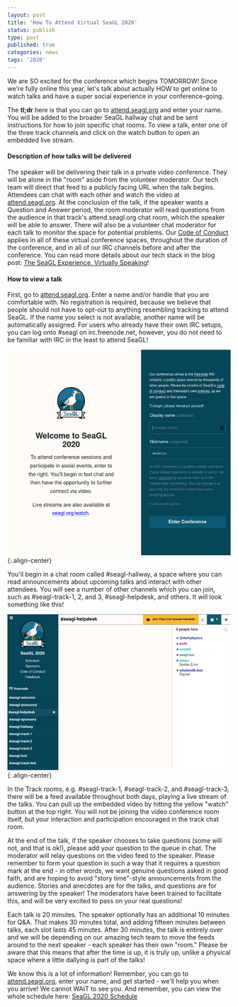 ```yaml
---
layout: post
title: 'How To Attend Virtual SeaGL 2020'
status: publish
type: post
published: true
categories: news
tags: '2020'
---
```


We are SO excited for the conference which begins TOMORROW!  Since we're fully online this year, let's talk about actually HOW to get online to watch talks and have a super social experience in your conference-going.

The **tl;dr** here is that you can go to [attend.seagl.org](https://attend.seagl.org) and enter your name.  You will be added to the broader SeaGL hallway chat and be sent instructions for how to join specific chat rooms. To view a talk, enter one of the three track channels and click on the watch button to open an embedded live stream.

#### Description of how talks will be delivered
The speaker will be delivering their talk in a private video conference.  They will be alone in the "room" aside from the volunteer moderator.  Our tech team will direct that feed to a publicly facing URL when the talk begins.  Attendees can chat with each other and watch the video at [attend.seagl.org](https://attend.seagl.org).  At the conclusion of the talk, if the speaker wants a Question and Answer period, the room moderator will read questions from the audience in that track's attend.seagl.org chat room, which the speaker will be able to answer.  There will also be a volunteer chat moderator for each talk to monitor the space for potential problems.  Our [Code of Conduct](/code_of_conduct) applies in all of these virtual conference spaces, throughout the duration of the conference, and in all of our IRC channels before and after the conference.  You can read more details about our tech stack in the blog post: [The SeaGL Experience, Virtually Speaking](/news/2020/11/09/seagl-tech-stack.html)!

#### How to view a talk
First, go to [attend.seagl.org](https://attend.seagl.org).  Enter a name and/or handle that you are comfortable with.  No registration is required, because we believe that people should not have to opt-out to anything resembling tracking to attend SeaGL.  If the name you select is not available, another name will be automatically assigned.  For users who already have their own IRC setups, you can log onto #seagl on irc.freenode.net, however, you do not need to be familiar with IRC in the least to attend SeaGL!

![HTA attend.seagl.org](/img/posts/11-12-2020-HTA-1.png){:.align-center}

You'll begin in a chat room called #seagl-hallway, a space where you can read announcements about upcoming talks and interact with other attendees.  You will see a number of other channels which you can join, such as #seagl-track-1, 2, and 3, #seagl-helpdesk, and others.  It will look something like this!

![HTA attend.seagl.org](/img/posts/11-12-2020-HTA-2.png){:.align-center}

In the Track rooms, e.g. #seagl-track-1, #seagl-track-2, and #seagl-track-3, there will be a feed available throughout both days, playing a live stream of the talks. You can pull up the embedded video by hitting the yellow "watch" button at the top right.  You will not be joining the video conference room itself, but your interaction and participation encouraged in the track chat room.

At the end of the talk, if the speaker chooses to take questions (some will not, and that is ok!), please add your question to the queue in chat. The moderator will relay questions on the video feed to the speaker.  Please remember to form your question in such a way that it requires a question mark at the end - in other words, we want genuine questions asked in good faith, and are hoping to avoid "story time"-style announcements from the audience.  Stories and anecdotes are for the talks, and questions are for answering by the speaker!  The moderators have been trained to facilitate this, and will be very excited to pass on your real questions!

Each talk is 20 minutes.  The speaker optionally has an additional 10 minutes for Q&A.  That makes 30 minutes total, and adding fifteen minutes between talks, each slot lasts 45 minutes.  After 30 minutes, the talk is entirely over and we will be depending on our amazing tech team to move the feeds around to the next speaker - each speaker has their own "room."  Please be aware that this means that after the time is up, it is truly up, unlike a physical space where a little dallying is part of the talks!

We know this is a lot of information!  Remember, you can go to [attend.seagl.org](https://attend.seagl.org), enter your name, and get started - we'll help you when you arrive!  We cannot WAIT to see you.  And remember, you can view the whole schedule here: [SeaGL 2020 Schedule](https://osem.seagl.org/conferences/seagl2020/schedule)
